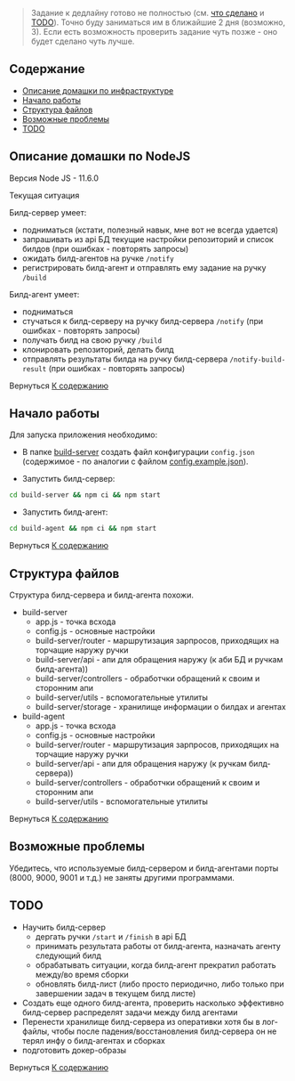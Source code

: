 > Задание к дедлайну готово не полностью (см. [что сделано](#about) и [TODO](#todo)). Точно буду заниматься им в ближайшие 2 дня (возможно, 3). Если есть возможность проверить задание чуть позже - оно будет сделано чуть лучше.

## Содержание  <a name = "content_table"></a>

- [Описание домашки по инфраструктуре](#about)
- [Начало работы](#getting_started)
- [Структура файлов](#file_tree)
- [Возможные проблемы](#problems)
- [TODO](#todo)

## Описание домашки по NodeJS <a name = "about"></a>

Версия Node JS - 11.6.0

Текущая ситуация 

Билд-сервер умеет:
 - подниматься (кстати, полезный навык, мне вот не всегда удается)
 - запрашивать из api БД текущие настройки репозиторий и список билдов (при ошибках -  повторять запросы)
 - ожидать билд-агентов на ручке `/notify`
 - регистрировать билд-агент и отправлять ему задание на ручку `/build`
 
Билд-агент умеет: 
 - подниматься 
 - стучаться к билд-серверу на ручку билд-сервера `/notify` (при ошибках - повторять запросы)
 - получать билд на свою ручку `/build`
 - клонировать репозиторий, делать билд
 - отправлять результаты билда на ручку билд-сервера `/notify-build-result` (при ошибках - повторять запросы)

Вернуться [К содержанию](#content_table)

## Начало работы <a name = "getting_started"></a>

Для запуска приложения необходимо:
- В папке [build-server](build-server) создать файл конфигурации `config.json` (содержимое - по аналогии с файлом [config.example.json](build-server/config.example.json)).

- Запустить билд-сервер:
```bash
cd build-server && npm ci && npm start
```

- Запустить билд-агент:
```bash
cd build-agent && npm ci && npm start
```

Вернуться [К содержанию](#content_table)

## Структура файлов <a name = "file_tree"></a>

Структура билд-сервера и билд-агента похожи.
- build-server
    - app.js - точка всхода
    - config.js - основные настройки
    - build-server/router - маршрутизация зарпросов, приходящих на торчащие наружу ручки
    - build-server/api - апи для обращения наружу (к аби БД и ручкам билд-агента))
    - build-server/controllers - обработчки обращений к своим и сторонним апи
    - build-server/utils - вспомогательные утилиты
    - build-server/storage - хранилище информации о билдах и агентах
- build-agent
    - app.js - точка всхода
    - config.js - основные настройки
    - build-server/router - маршрутизация зарпросов, приходящих на торчащие наружу ручки
    - build-server/api - апи для обращения наружу (к ручкам билд-сервера))
    - build-server/controllers - обработчки обращений к своим и сторонним апи
    - build-server/utils - вспомогательные утилиты

Вернуться [К содержанию](#content_table)

## Возможные проблемы <a name = "problems"></a>

Убедитесь, что используемые билд-сервером и билд-агентами порты (8000, 9000, 9001 и т.д.) не заняты другими программами.

## TODO <a name = "todo"></a>
- Научить билд-сервер
    - дергать ручки `/start` и `/finish` в api БД
    - принимать результата работы от билд-агента, назначать агенту следующий билд
    - обрабатывать ситуации, когда билд-агент прекратил работать между/во время сборки
    - обновлять билд-лист (либо просто периодично, либо только при завершении задач в текущем билд листе) 
- Создать еще одного билд-агента, проверить насколько эффективно билд-сервер распределят задачи между билд агентами
- Перенести хранилище билд-сервера из оперативки хотя бы в лог-файлы, чтобы после падения/восстановления билд-сервера он не терял инфу о билд-агентах и сборках
- подготовить докер-образы
    
Вернуться [К содержанию](#content_table)
